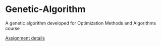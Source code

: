 # Genetic-Algorithm
A genetic algorithm developed for Optimization Methods and Algorithms course 

[Assignment details](https://github.com/MarcoFlo/Optimal-Database-Design-Problem/raw/master/Assignment.pdf)

